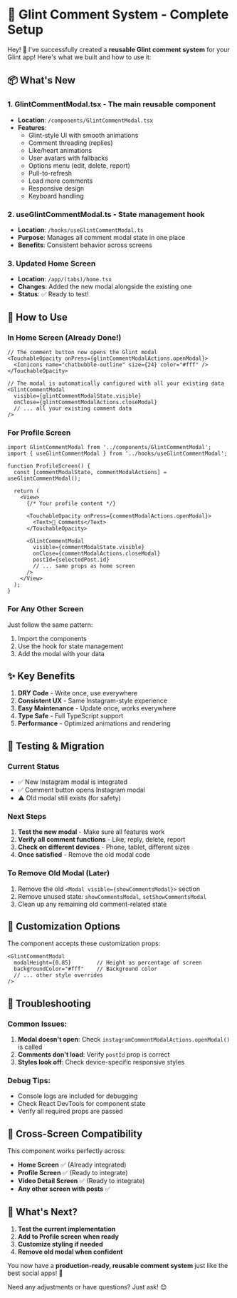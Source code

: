 # 🎉 Glint Comment System - Complete Setup

Hey! 👋 I've successfully created a **reusable Glint comment system** for your Glint app! Here's what we built and how to use it:

## 📦 What's New

### 1. **GlintCommentModal.tsx** - The main reusable component
- **Location**: `/components/GlintCommentModal.tsx`
- **Features**: 
  - Glint-style UI with smooth animations
  - Comment threading (replies)
  - Like/heart animations
  - User avatars with fallbacks
  - Options menu (edit, delete, report)
  - Pull-to-refresh
  - Load more comments
  - Responsive design
  - Keyboard handling

### 2. **useGlintCommentModal.ts** - State management hook
- **Location**: `/hooks/useGlintCommentModal.ts`
- **Purpose**: Manages all comment modal state in one place
- **Benefits**: Consistent behavior across screens

### 3. **Updated Home Screen**
- **Location**: `/app/(tabs)/home.tsx`
- **Changes**: Added the new modal alongside the existing one
- **Status**: ✅ Ready to test!

## 🚀 How to Use

### In Home Screen (Already Done!)
```tsx
// The comment button now opens the Glint modal
<TouchableOpacity onPress={glintCommentModalActions.openModal}>
  <Ionicons name="chatbubble-outline" size={24} color="#fff" />
</TouchableOpacity>

// The modal is automatically configured with all your existing data
<GlintCommentModal
  visible={glintCommentModalState.visible}
  onClose={glintCommentModalActions.closeModal}
  // ... all your existing comment data
/>
```

### For Profile Screen
```tsx
import GlintCommentModal from '../components/GlintCommentModal';
import { useGlintCommentModal } from '../hooks/useGlintCommentModal';

function ProfileScreen() {
  const [commentModalState, commentModalActions] = useGlintCommentModal();
  
  return (
    <View>
      {/* Your profile content */}
      
      <TouchableOpacity onPress={commentModalActions.openModal}>
        <Text>💬 Comments</Text>
      </TouchableOpacity>
      
      <GlintCommentModal
        visible={commentModalState.visible}
        onClose={commentModalActions.closeModal}
        postId={selectedPost.id}
        // ... same props as home screen
      />
    </View>
  );
}
```

### For Any Other Screen
Just follow the same pattern:
1. Import the components
2. Use the hook for state management
3. Add the modal with your data

## ✨ Key Benefits

1. **DRY Code** - Write once, use everywhere
2. **Consistent UX** - Same Instagram-style experience 
3. **Easy Maintenance** - Update once, works everywhere
4. **Type Safe** - Full TypeScript support
5. **Performance** - Optimized animations and rendering

## 🔧 Testing & Migration

### Current Status
- ✅ New Instagram modal is integrated
- ✅ Comment button opens Instagram modal
- ⚠️ Old modal still exists (for safety)

### Next Steps
1. **Test the new modal** - Make sure all features work
2. **Verify all comment functions** - Like, reply, delete, report
3. **Check on different devices** - Phone, tablet, different sizes
4. **Once satisfied** - Remove the old modal code

### To Remove Old Modal (Later)
1. Remove the old `<Modal visible={showCommentsModal}>` section
2. Remove unused state: `showCommentsModal`, `setShowCommentsModal`
3. Clean up any remaining old comment-related state

## 🎨 Customization Options

The component accepts these customization props:
```tsx
<GlintCommentModal
  modalHeight={0.85}        // Height as percentage of screen
  backgroundColor="#fff"    // Background color
  // ... other style overrides
/>
```

## 🐛 Troubleshooting

### Common Issues:
1. **Modal doesn't open**: Check `instagramCommentModalActions.openModal()` is called
2. **Comments don't load**: Verify `postId` prop is correct
3. **Styles look off**: Check device-specific responsive styles

### Debug Tips:
- Console logs are included for debugging
- Check React DevTools for component state
- Verify all required props are passed

## 📱 Cross-Screen Compatibility

This component works perfectly across:
- **Home Screen** ✅ (Already integrated)
- **Profile Screen** ✅ (Ready to integrate)
- **Video Detail Screen** ✅ (Ready to integrate)  
- **Any other screen with posts** ✅

## 🎯 What's Next?

1. **Test the current implementation**
2. **Add to Profile screen when ready**
3. **Customize styling if needed**
4. **Remove old modal when confident**

You now have a **production-ready, reusable comment system** just like the best social apps! 🚀

Need any adjustments or have questions? Just ask! 😊
